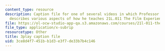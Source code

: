 ```yaml
---
content_type: resource
description: Caption file for one of several videos in which Professor David Thorburn
  describes various aspects of how he teaches 21L.011 The Film Experience.
file: https://ol-ocw-studio-app-qa.s3.amazonaws.com/courses/21l-011-the-film-experience-fall-2013/3ce8d4f7451bb1d3e3f7de33b7b4c146_gjnJf9jobb4.srt
file_type: application/x-subrip
resourcetype: Other
title: 3play caption file
uid: 3ce8d4f7-451b-b1d3-e3f7-de33b7b4c146
---
```

